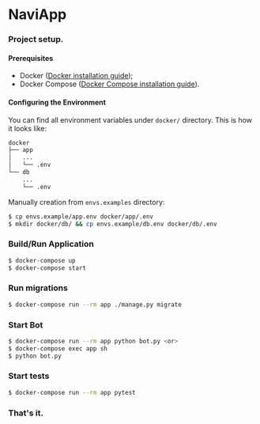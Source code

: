 # NaviApp
### Project setup.
#### Prerequisites
- Docker ([Docker installation guide](https://docs.docker.com/install/#supported-platforms));
- Docker Compose ([Docker Compose installation guide](https://docs.docker.com/compose/install/)).

#### Configuring the Environment
You can find all environment variables under ```docker/``` directory. This is how it looks like:
```bash
docker
├── app
│   ...
│   └── .env
└── db
    ...
    └── .env
```
Manually creation from ```envs.examples``` directory:
```bash
$ cp envs.example/app.env docker/app/.env
$ mkdir docker/db/ && cp envs.example/db.env docker/db/.env
```
### Build/Run Application
```bash
$ docker-compose up
$ docker-compose start
```
### Run migrations
```bash
$ docker-compose run --rm app ./manage.py migrate
```
### Start Bot
```bash
$ docker-compose run --rm app python bot.py <or>
$ docker-compose exec app sh 
$ python bot.py
```
### Start tests
```bash
$ docker-compose run --rm app pytest
```
### That's it.